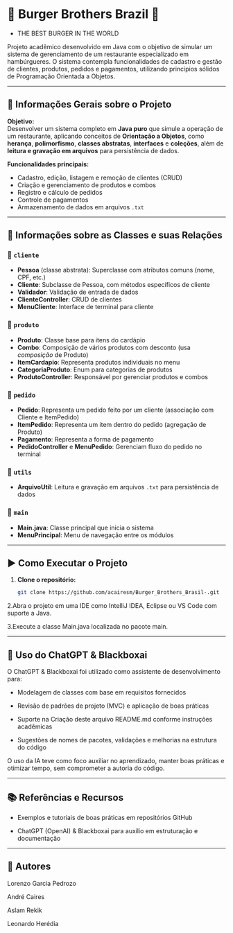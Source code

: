 
# 🍔 Burger Brothers Brazil 🍔

- THE BEST BURGER IN THE WORLD

Projeto acadêmico desenvolvido em Java com o objetivo de simular um sistema de gerenciamento de um restaurante especializado em hambúrgueres. O sistema contempla funcionalidades de cadastro e gestão de clientes, produtos, pedidos e pagamentos, utilizando princípios sólidos de Programação Orientada a Objetos.

---

## 📌 Informações Gerais sobre o Projeto

**Objetivo:**  
Desenvolver um sistema completo em **Java puro** que simule a operação de um restaurante, aplicando conceitos de **Orientação a Objetos**, como **herança**, **polimorfismo**, **classes abstratas**, **interfaces** e **coleções**, além de **leitura e gravação em arquivos** para persistência de dados.

**Funcionalidades principais:**
- Cadastro, edição, listagem e remoção de clientes (CRUD)
- Criação e gerenciamento de produtos e combos
- Registro e cálculo de pedidos
- Controle de pagamentos
- Armazenamento de dados em arquivos `.txt`

---

## 🧩 Informações sobre as Classes e suas Relações

### 📁 `cliente`
- **Pessoa** (classe abstrata): Superclasse com atributos comuns (nome, CPF, etc.)
- **Cliente**: Subclasse de Pessoa, com métodos específicos de cliente
- **Validador**: Validação de entrada de dados
- **ClienteController**: CRUD de clientes
- **MenuCliente**: Interface de terminal para cliente

### 📁 `produto`
- **Produto**: Classe base para itens do cardápio
- **Combo**: Composição de vários produtos com desconto (usa *composição* de Produto)
- **ItemCardapio**: Representa produtos individuais no menu
- **CategoriaProduto**: Enum para categorias de produtos
- **ProdutoController**: Responsável por gerenciar produtos e combos

### 📁 `pedido`
- **Pedido**: Representa um pedido feito por um cliente (associação com Cliente e ItemPedido)
- **ItemPedido**: Representa um item dentro do pedido (agregação de Produto)
- **Pagamento**: Representa a forma de pagamento
- **PedidoController** e **MenuPedido**: Gerenciam fluxo do pedido no terminal

### 📁 `utils`
- **ArquivoUtil**: Leitura e gravação em arquivos `.txt` para persistência de dados

### 📁 `main`
- **Main.java**: Classe principal que inicia o sistema
- **MenuPrincipal**: Menu de navegação entre os módulos

---

## ▶️ Como Executar o Projeto

1. **Clone o repositório:**
   ```bash
   git clone https://github.com/acairesm/Burger_Brothers_Brasil-.git 
2.Abra o projeto em uma IDE como IntelliJ IDEA, Eclipse ou VS Code com suporte a Java.

3.Execute a classe Main.java localizada no pacote main.

---

## 🤖 Uso do ChatGPT & Blackboxai

O ChatGPT & Blackboxai foi utilizado como assistente de desenvolvimento para:

- Modelagem de classes com base em requisitos fornecidos

- Revisão de padrões de projeto (MVC) e aplicação de boas práticas

- Suporte na Criação deste arquivo README.md conforme instruções acadêmicas

- Sugestões de nomes de pacotes, validações e melhorias na estrutura do código

O uso da IA teve como foco auxiliar no aprendizado, manter boas práticas e otimizar tempo, sem comprometer a autoria do código.

---

## 📚 Referências e Recursos

- Exemplos e tutoriais de boas práticas em repositórios GitHub

- ChatGPT (OpenAI) & Blackboxai para auxílio em estruturação e documentação

---

## 👥 Autores

Lorenzo Garcia Pedrozo 

André Caires 

Aslam Rekik

Leonardo Herédia

